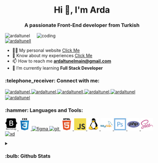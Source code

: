 <h1 align="center">Hi 👋, I'm Arda</h1>
<h3 align="center">A passionate Front-End developer from Turkish</h3>

<img align="right"
     alt="coding"
     width="400"
     src="https://64.media.tumblr.com/27a69fe9243c5d39d83e3a5a88a5c4ba/32a42778a011479f-c1/s1280x1920/04d5ce9ece88f84793d0e397ea6797f9bc768f2e.gifv">

<p align="left">
  <img src="https://komarev.com/ghpvc/?username=ardaltunel&label=Profile%20views&color=lightgrey&style=for-the-badge"
       alt="ardaltunel">
  <a target="_blank"
     href="https://twitter.com/ardaltunell">
      <img src="https://img.shields.io/badge/follow-%40ardaltunell-1DA1F2?logo=twitter&style=for-the-badge"
           alt="ardaltunell">
  </a>
</p>


- 👨‍💻 My personal website [Click Me](https://www.ardaltunel.com/)
- 📄 Know about my experiences [Click Me](https://www.linkedin.com/in/ardaltunel/)
- 📫 How to reach me **ardaltunelmain@gmail.com**
- 🌱 I’m currently learning **Full Stack Developer**


<h3 align="left">:telephone_receiver: Connect with me:</h3>
<p align="left">
    <a href="https://codepen.io/ardaltunel"
       target="blank">
        <img align="center"
             src="https://raw.githubusercontent.com/rahuldkjain/github-profile-readme-generator/master/src/images/icons/Social/codepen.svg"
             alt="ardaltunel"
             height="30"
             width="40"/>
    </a>
    <a href="https://dev.to/ardaltunel"
       target="blank">
        <img align="center"
             src="https://raw.githubusercontent.com/rahuldkjain/github-profile-readme-generator/master/src/images/icons/Social/devto.svg"
             alt="ardaltunel"
             height="30"
             width="40"/>
    </a>
    <a href="https://twitter.com/ardaltunell"
       target="blank">
        <img align="center"
             src="https://raw.githubusercontent.com/rahuldkjain/github-profile-readme-generator/master/src/images/icons/Social/twitter.svg"
             alt="ardaltunell"
             height="30"
             width="40"/>
    </a>
    <a href="https://linkedin.com/in/ardaltunel"
       target="blank">
        <img align="center"
             src="https://raw.githubusercontent.com/rahuldkjain/github-profile-readme-generator/master/src/images/icons/Social/linked-in-alt.svg"
             alt="ardaltunel"
             height="30"
             width="40"/>
    </a>
    <a href="https://stackoverflow.com/users/19312277"
       target="blank">
        <img align="center"
             src="https://raw.githubusercontent.com/rahuldkjain/github-profile-readme-generator/master/src/images/icons/Social/stack-overflow.svg"
             alt="ardaltunel"
             height="30"
             width="40"/>
    </a>
    <a href="https://instagram.com/ardaltunel"
       target="blank">
        <img align="center"
             src="https://raw.githubusercontent.com/rahuldkjain/github-profile-readme-generator/master/src/images/icons/Social/instagram.svg"
             alt="ardaltunel"
             height="30"
             width="40"/>
    </a>
</p>

<h3 align="left">	:hammer: Languages and Tools:</h3>
<p align="left">
    <a href="https://getbootstrap.com"
       target="_blank"
       rel="noreferrer">
        <img src="https://raw.githubusercontent.com/devicons/devicon/master/icons/bootstrap/bootstrap-plain-wordmark.svg"
             alt="bootstrap"
             width="40"
             height="40"/>
    </a>
    <a href="https://www.w3schools.com/css/"
       target="_blank"
       rel="noreferrer">
        <img src="https://raw.githubusercontent.com/devicons/devicon/master/icons/css3/css3-original-wordmark.svg"
             alt="css3"
             width="40"
             height="40"/>
    </a>
    <a href="https://www.figma.com/"
       target="_blank"
       rel="noreferrer">
        <img src="https://www.vectorlogo.zone/logos/figma/figma-icon.svg"
             alt="figma"
             width="40"
             height="40"/>
    </a>
    <a href="https://git-scm.com/"
       target="_blank"
       rel="noreferrer">
        <img src="https://www.vectorlogo.zone/logos/git-scm/git-scm-icon.svg"
             alt="git"
             width="40"
             height="40"/>
    </a>
    <a href="https://www.w3.org/html/"
       target="_blank"
       rel="noreferrer">
        <img src="https://raw.githubusercontent.com/devicons/devicon/master/icons/html5/html5-original-wordmark.svg"
             alt="html5"
             width="40"
             height="40"/>
    </a>
    <a href="https://developer.mozilla.org/en-US/docs/Web/JavaScript"
       target="_blank"
       rel="noreferrer">
        <img src="https://raw.githubusercontent.com/devicons/devicon/master/icons/javascript/javascript-original.svg"
             alt="javascript"
             width="40"
             height="40"/>
    </a>
    <a href="https://www.linux.org/"
       target="_blank" rel="noreferrer">
        <img src="https://raw.githubusercontent.com/devicons/devicon/master/icons/linux/linux-original.svg"
             alt="linux"
             width="40"
             height="40"/>
    </a>
    <a href="https://www.mysql.com/"
       target="_blank"
       rel="noreferrer">
        <img src="https://raw.githubusercontent.com/devicons/devicon/master/icons/mysql/mysql-original-wordmark.svg"
             alt="mysql"
             width="40"
             height="40"/>
    </a>
    <a href="https://www.photoshop.com/en"
       target="_blank" rel="noreferrer">
        <img src="https://raw.githubusercontent.com/devicons/devicon/master/icons/photoshop/photoshop-line.svg"
             alt="photoshop"
             width="40"
             height="40"/>
    </a>
    <a href="https://www.php.net"
       target="_blank"
       rel="noreferrer">
        <img src="https://raw.githubusercontent.com/devicons/devicon/master/icons/php/php-original.svg"
             alt="php"
             width="40"
             height="40"/>
    </a>
    <a href="https://sass-lang.com"
       target="_blank"
       rel="noreferrer">
        <img src="https://raw.githubusercontent.com/devicons/devicon/master/icons/sass/sass-original.svg"
             alt="sass"
             width="40"
             height="40"/>
    </a>
    <a href="https://www.adobe.com/products/xd.html"
       target="_blank"
       rel="noreferrer">
        <img src="https://cdn.worldvectorlogo.com/logos/adobe-xd.svg"
             alt="xd"
             width="40"
             height="40"/>
    </a>
</p>


<details>
  <summary><h3>:bulb: Github Stats</h3></summary>

  [![Top Langs](https://github-readme-stats.vercel.app/api/top-langs/?username=ardaltunel&theme=tokyonight)](https://github.com/ardaltunel/github-readme-stats)

  ![Anurag's GitHub stats](https://github-readme-stats.vercel.app/api?username=ardaltunel&show_icons=true&theme=tokyonight)

  [![GitHub Streak](http://github-readme-streak-stats.herokuapp.com?user=ardaltunel&theme=tokyonight)](https://git.io/streak-stats)
</details>
